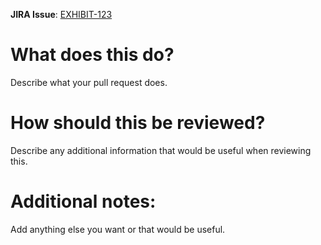 **JIRA Issue**: [EXHIBIT-123](https://jirautk.atlassian.net/browse/EXHIBIT-123)

What does this do?
==================

Describe what your pull request does.

How should this be reviewed?
============================

Describe any additional information that would be useful when reviewing this.

Additional notes:
=================

Add anything else you want or that would be useful.
